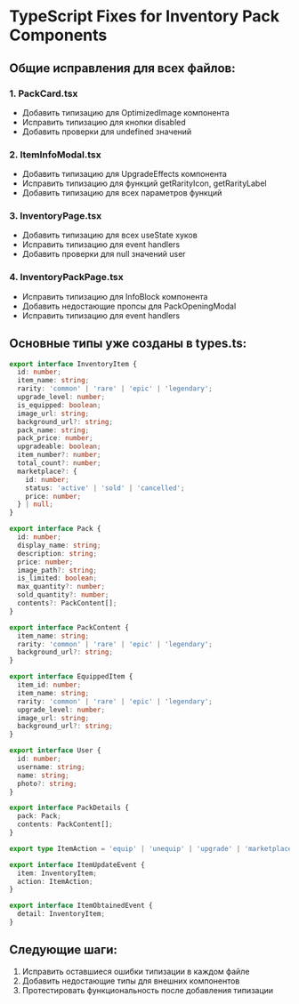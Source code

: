 # TypeScript Fixes for Inventory Pack Components

## Общие исправления для всех файлов:

### 1. PackCard.tsx
- Добавить типизацию для OptimizedImage компонента
- Исправить типизацию для кнопки disabled
- Добавить проверки для undefined значений

### 2. ItemInfoModal.tsx  
- Добавить типизацию для UpgradeEffects компонента
- Исправить типизацию для функций getRarityIcon, getRarityLabel
- Добавить типизацию для всех параметров функций

### 3. InventoryPage.tsx
- Добавить типизацию для всех useState хуков
- Исправить типизацию для event handlers
- Добавить проверки для null значений user

### 4. InventoryPackPage.tsx
- Исправить типизацию для InfoBlock компонента
- Добавить недостающие пропсы для PackOpeningModal
- Исправить типизацию для event handlers

## Основные типы уже созданы в types.ts:

```typescript
export interface InventoryItem {
  id: number;
  item_name: string;
  rarity: 'common' | 'rare' | 'epic' | 'legendary';
  upgrade_level: number;
  is_equipped: boolean;
  image_url: string;
  background_url?: string;
  pack_name: string;
  pack_price: number;
  upgradeable: boolean;
  item_number?: number;
  total_count?: number;
  marketplace?: {
    id: number;
    status: 'active' | 'sold' | 'cancelled';
    price: number;
  } | null;
}

export interface Pack {
  id: number;
  display_name: string;
  description: string;
  price: number;
  image_path?: string;
  is_limited: boolean;
  max_quantity?: number;
  sold_quantity?: number;
  contents?: PackContent[];
}

export interface PackContent {
  item_name: string;
  rarity: 'common' | 'rare' | 'epic' | 'legendary';
  background_url?: string;
}

export interface EquippedItem {
  item_id: number;
  item_name: string;
  rarity: 'common' | 'rare' | 'epic' | 'legendary';
  upgrade_level: number;
  image_url: string;
  background_url?: string;
}

export interface User {
  id: number;
  username: string;
  name: string;
  photo?: string;
}

export interface PackDetails {
  pack: Pack;
  contents: PackContent[];
}

export type ItemAction = 'equip' | 'unequip' | 'upgrade' | 'marketplace_list' | 'marketplace_remove';

export interface ItemUpdateEvent {
  item: InventoryItem;
  action: ItemAction;
}

export interface ItemObtainedEvent {
  detail: InventoryItem;
}
```

## Следующие шаги:
1. Исправить оставшиеся ошибки типизации в каждом файле
2. Добавить недостающие типы для внешних компонентов
3. Протестировать функциональность после добавления типизации 